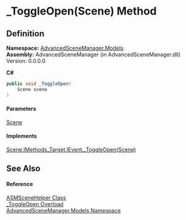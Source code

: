 # \_ToggleOpen(Scene) Method

## Definition

**Namespace:** [AdvancedSceneManager.Models](N_AdvancedSceneManager_Models.md)\
**Assembly:** AdvancedSceneManager (in AdvancedSceneManager.dll) Version: 0.0.0.0

**C#**

```c#
public void _ToggleOpen(
	Scene scene
)
```

#### Parameters

&#x20; [Scene](T_AdvancedSceneManager_Models_Scene.md)&#x20;

#### Implements

[Scene.IMethods\_Target.IEvent.\_ToggleOpen(Scene)](M_AdvancedSceneManager_Models_Scene_IMethods_Target_IEvent__ToggleOpen.md)

## See Also

#### Reference

[ASMSceneHelper Class](T_AdvancedSceneManager_Models_ASMSceneHelper.md)\
[\_ToggleOpen Overload](Overload_AdvancedSceneManager_Models_ASMSceneHelper__ToggleOpen.md)\
[AdvancedSceneManager.Models Namespace](N_AdvancedSceneManager_Models.md)
